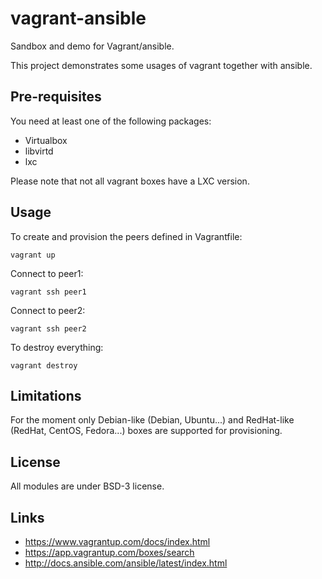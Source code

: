 # vagrant-ansible

Sandbox and demo for Vagrant/ansible.

This project demonstrates some usages of vagrant together with ansible.

## Pre-requisites

You need at least one of the following packages:
* Virtualbox
* libvirtd
* lxc

Please note that not all vagrant boxes have a LXC version.

## Usage

To create and provision the peers defined in Vagrantfile:

`vagrant up`

Connect to peer1:

`vagrant ssh peer1`

Connect to peer2:

`vagrant ssh peer2`

To destroy everything:

`vagrant destroy`

## Limitations

For the moment only Debian-like (Debian, Ubuntu...) and RedHat-like (RedHat,
CentOS, Fedora...) boxes are supported for provisioning.

## License

All modules are under BSD-3 license.

## Links

* https://www.vagrantup.com/docs/index.html
* https://app.vagrantup.com/boxes/search
* http://docs.ansible.com/ansible/latest/index.html

